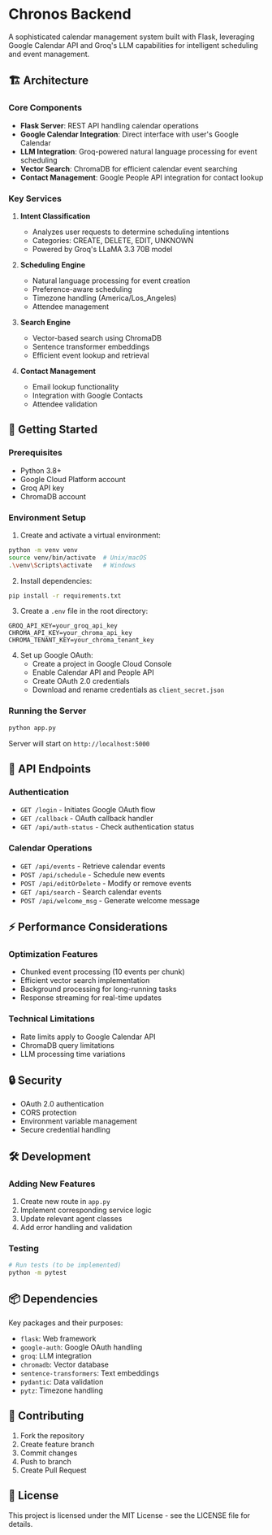 # Chronos Backend

A sophisticated calendar management system built with Flask, leveraging Google Calendar API and Groq's LLM capabilities for intelligent scheduling and event management.

## 🏗 Architecture

### Core Components

- **Flask Server**: REST API handling calendar operations
- **Google Calendar Integration**: Direct interface with user's Google Calendar
- **LLM Integration**: Groq-powered natural language processing for event scheduling
- **Vector Search**: ChromaDB for efficient calendar event searching
- **Contact Management**: Google People API integration for contact lookup

### Key Services

1. **Intent Classification**
   - Analyzes user requests to determine scheduling intentions
   - Categories: CREATE, DELETE, EDIT, UNKNOWN
   - Powered by Groq's LLaMA 3.3 70B model

2. **Scheduling Engine**
   - Natural language processing for event creation
   - Preference-aware scheduling
   - Timezone handling (America/Los_Angeles)
   - Attendee management

3. **Search Engine**
   - Vector-based search using ChromaDB
   - Sentence transformer embeddings
   - Efficient event lookup and retrieval

4. **Contact Management**
   - Email lookup functionality
   - Integration with Google Contacts
   - Attendee validation

## 🚀 Getting Started

### Prerequisites

- Python 3.8+
- Google Cloud Platform account
- Groq API key
- ChromaDB account

### Environment Setup

1. Create and activate a virtual environment:
```bash
python -m venv venv
source venv/bin/activate  # Unix/macOS
.\venv\Scripts\activate   # Windows
```

2. Install dependencies:
```bash
pip install -r requirements.txt
```

3. Create a `.env` file in the root directory:
```env
GROQ_API_KEY=your_groq_api_key
CHROMA_API_KEY=your_chroma_api_key
CHROMA_TENANT_KEY=your_chroma_tenant_key
```

4. Set up Google OAuth:
   - Create a project in Google Cloud Console
   - Enable Calendar API and People API
   - Create OAuth 2.0 credentials
   - Download and rename credentials as `client_secret.json`

### Running the Server

```bash
python app.py
```
Server will start on `http://localhost:5000`

## 🔑 API Endpoints

### Authentication
- `GET /login` - Initiates Google OAuth flow
- `GET /callback` - OAuth callback handler
- `GET /api/auth-status` - Check authentication status

### Calendar Operations
- `GET /api/events` - Retrieve calendar events
- `POST /api/schedule` - Schedule new events
- `POST /api/editOrDelete` - Modify or remove events
- `GET /api/search` - Search calendar events
- `POST /api/welcome_msg` - Generate welcome message

## ⚡ Performance Considerations

### Optimization Features
- Chunked event processing (10 events per chunk)
- Efficient vector search implementation
- Background processing for long-running tasks
- Response streaming for real-time updates

### Technical Limitations
- Rate limits apply to Google Calendar API
- ChromaDB query limitations
- LLM processing time variations

## 🔒 Security

- OAuth 2.0 authentication
- CORS protection
- Environment variable management
- Secure credential handling

## 🛠 Development

### Adding New Features
1. Create new route in `app.py`
2. Implement corresponding service logic
3. Update relevant agent classes
4. Add error handling and validation

### Testing
```bash
# Run tests (to be implemented)
python -m pytest
```

## 📦 Dependencies

Key packages and their purposes:
- `flask`: Web framework
- `google-auth`: Google OAuth handling
- `groq`: LLM integration
- `chromadb`: Vector database
- `sentence-transformers`: Text embeddings
- `pydantic`: Data validation
- `pytz`: Timezone handling

## 🤝 Contributing

1. Fork the repository
2. Create feature branch
3. Commit changes
4. Push to branch
5. Create Pull Request

## 📝 License

This project is licensed under the MIT License - see the LICENSE file for details.